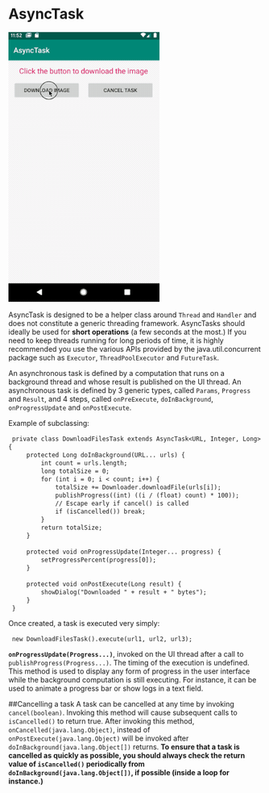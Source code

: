 # AsyncTask

![image](show_asyncTask.gif)

AsyncTask is designed to be a helper class around `Thread` and `Handler` and does not constitute a generic threading framework. AsyncTasks should ideally be used for **short operations** (a few seconds at the most.) If you need to keep threads running for long periods of time, it is highly recommended you use the various APIs provided by the java.util.concurrent package such as `Executor`, `ThreadPoolExecutor` and `FutureTask`.

An asynchronous task is defined by a computation that runs on a background thread and whose result is published on the UI thread. An asynchronous task is defined by 3 generic types, called `Params`, `Progress` and `Result`, and 4 steps, called `onPreExecute`, `doInBackground`, `onProgressUpdate` and `onPostExecute`.

Example of subclassing:

```
 private class DownloadFilesTask extends AsyncTask<URL, Integer, Long> {
     protected Long doInBackground(URL... urls) {
         int count = urls.length;
         long totalSize = 0;
         for (int i = 0; i < count; i++) {
             totalSize += Downloader.downloadFile(urls[i]);
             publishProgress((int) ((i / (float) count) * 100));
             // Escape early if cancel() is called
             if (isCancelled()) break;
         }
         return totalSize;
     }

     protected void onProgressUpdate(Integer... progress) {
         setProgressPercent(progress[0]);
     }

     protected void onPostExecute(Long result) {
         showDialog("Downloaded " + result + " bytes");
     }
 }
```

Once created, a task is executed very simply:

```
 new DownloadFilesTask().execute(url1, url2, url3);
```

**`onProgressUpdate(Progress...)`**, invoked on the UI thread after a call to `publishProgress(Progress...)`. The timing of the execution is undefined. This method is used to display any form of progress in the user interface while the background computation is still executing. For instance, it can be used to animate a progress bar or show logs in a text field.

##Cancelling a task
A task can be cancelled at any time by invoking `cancel(boolean)`. Invoking this method will cause subsequent calls to `isCancelled()` to return true. After invoking this method, `onCancelled(java.lang.Object)`, instead of `onPostExecute(java.lang.Object)` will be invoked after `doInBackground(java.lang.Object[])` returns. **To ensure that a task is cancelled as quickly as possible, you should always check the return value of `isCancelled()` periodically from `doInBackground(java.lang.Object[])`, if possible (inside a loop for instance.)**

